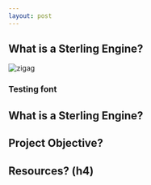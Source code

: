 ```yaml
---
layout: post
---
```


## What is a Sterling Engine?
<img src="https://eliaswheatfall.github.io/SterlingEngineOne/assets/stirling-engine.gif" alt="zigag" />


### Testing font
## What is a Sterling Engine?

## Project Objective?


## Resources? (h4)
